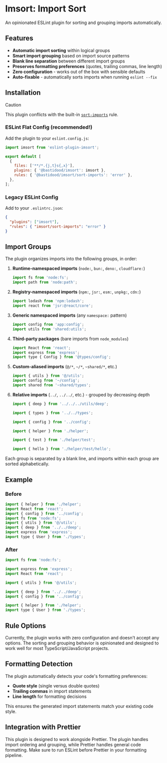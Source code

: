 # Imsort: Import Sort

An opinionated ESLint plugin for sorting and grouping imports automatically.

## Features

- **Automatic import sorting** within logical groups
- **Smart import grouping** based on import source patterns
- **Blank line separation** between different import groups
- **Preserves formatting preferences** (quotes, trailing commas, line length)
- **Zero configuration** - works out of the box with sensible defaults
- **Auto-fixable** - automatically sorts imports when running `eslint --fix`

## Installation

> [!CAUTION]
> This plugin conflicts with the built-in [`sort-imports`] rule.

[`sort-imports`]: https://eslint.org/docs/latest/rules/sort-imports

### ESLint Flat Config (recommended!)

Add the plugin to your `eslint.config.js`:

```js
import imsort from 'eslint-plugin-imsort';

export default [
  {
    files: ['**/*.{j,t}s{,x}'],
    plugins: { '@bastidood/imsort': imsort },
    rules: { '@bastidood/imsort/sort-imports': 'error' },
  },
];
```

### Legacy ESLint Config

Add to your `.eslintrc.json`:

```json
{
  "plugins": ["imsort"],
  "rules": { "imsort/sort-imports": "error" }
}
```

## Import Groups

The plugin organizes imports into the following groups, in order:

1. **Runtime-namespaced imports** (`node:`, `bun:`, `deno:`, `cloudflare:`)

   ```js
   import fs from 'node:fs';
   import path from 'node:path';
   ```

2. **Registry-namespaced imports** (`npm:`, `jsr:`, `esm:`, `unpkg:`, `cdn:`)

   ```js
   import lodash from 'npm:lodash';
   import react from 'jsr:@react/core';
   ```

3. **Generic namespaced imports** (any `namespace:` pattern)

   ```js
   import config from 'app:config';
   import utils from 'shared:utils';
   ```

4. **Third-party packages** (bare imports from `node_modules`)

   ```js
   import React from 'react';
   import express from 'express';
   import type { Config } from '@types/config';
   ```

5. **Custom-aliased imports** (`@/*`, `~/*`, `~shared/*`, etc.)

   ```js
   import { utils } from '@/utils';
   import config from '~/config';
   import shared from '~shared/types';
   ```

6. **Relative imports** (`../`, `../../`, etc.) - grouped by decreasing depth

   ```js
   import { deep } from '../../../utils/deep';

   import { types } from '../../types';

   import { config } from '../config';

   import { helper } from './helper';

   import { test } from './helper/test';

   import { hello } from './helper/test/hello';
   ```

Each group is separated by a blank line, and imports within each group are sorted alphabetically.

## Example

### Before

```js
import { helper } from './helper';
import React from 'react';
import { config } from '../config';
import fs from 'node:fs';
import { utils } from '@/utils';
import { deep } from '../../deep';
import express from 'express';
import type { User } from './types';
```

### After

```js
import fs from 'node:fs';

import express from 'express';
import React from 'react';

import { utils } from '@/utils';

import { deep } from '../../deep';
import { config } from '../config';

import { helper } from './helper';
import type { User } from './types';
```

## Rule Options

Currently, the plugin works with zero configuration and doesn't accept any options. The sorting and grouping behavior is opinionated and designed to work well for most TypeScript/JavaScript projects.

## Formatting Detection

The plugin automatically detects your code's formatting preferences:

- **Quote style** (single versus double quotes)
- **Trailing commas** in import statements
- **Line length** for formatting decisions

This ensures the generated import statements match your existing code style.

## Integration with Prettier

This plugin is designed to work alongside Prettier. The plugin handles import ordering and grouping, while Prettier handles general code formatting. Make sure to run ESLint before Prettier in your formatting pipeline.
